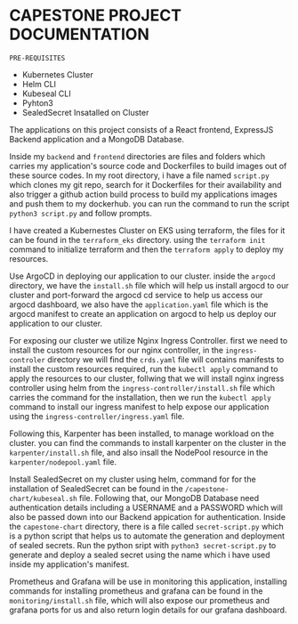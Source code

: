 # CAPESTONE PROJECT DOCUMENTATION

``PRE-REQUISITES``

+ Kubernetes Cluster
+ Helm CLI
+ Kubeseal CLI
+ Pyhton3
+ SealedSecret Insatalled on Cluster

The applications on this project consists of a React frontend, ExpressJS Backend application and a MongoDB Database.

Inside my `backend` and `frontend` directories are files and folders which carries my application's source code and Dockerfiles to build images out of these source codes. In my root directory, i have a file named `script.py` which clones my git repo, search for it Dockerfiles for their availability and also trigger a github action build process to build my applications images and push them to my dockerhub. you can run the command to run the script `python3 script.py` and follow prompts.

I have created a Kubernestes Cluster on EKS using terraform, the files for it can be found in the `terraform_eks` directory. using the `terraform init` command to initialize terraform and then the `terraform apply` to deploy my resources.

Use ArgoCD in deploying our application to our cluster. inside the `argocd` directory, we have the `install.sh` file which will help us install argocd to our cluster and port-forward the argocd cd service to help us access our argocd dashboard, we also have the `application.yaml` file which is the argocd manifest to create an application on argocd to help us deploy our application to our cluster.

For exposing our cluster we utilize Nginx Ingress Controller. first we need to install the custom resources for our nginx controller, in the `ingress-controler` directory we will find the `crds.yaml` file will contains manifests to install the custom resources required, run the `kubectl apply` command to apply the resources to our cluster, follwing that we will install nginx ingress controller using helm from the `ingress-controller/install.sh` file which carries the command for the installation, then we run the `kubectl apply` command to install our ingress manifest to help expose our application using the `ingress-controller/ingress.yaml` file. 

Following this, Karpenter has been installed, to manage workload on the cluster. you can find the commands to install karpenter on the cluster in the `karpenter/install.sh` file, and also insall the NodePool resource in the `karpenter/nodepool.yaml` file.

Install SealedSecret on my cluster using helm, command for for the installation of SealedSecret can be found in the `/capestone-chart/kubeseal.sh` file. Following that, our MongoDB Database need authentication details including a USERNAME and a PASSWORD which will also be passed down into our Backend appication for authentication. Inside the `capestone-chart` directory, there is a file called `secret-script.py` which is a python script that helps us to automate the generation and deployment of sealed secrets. Run the python sript with `python3 secret-script.py` to generate and deploy a sealed secret using the name which i have used inside my application's manifest.

Prometheus and Grafana will be use in monitoring this application, installing commands for installing prometheus and grafana can be found in the `monitoring/install.sh` file, which will also expose our prometheus and grafana ports for us and also return login details for our grafana dashboard.
